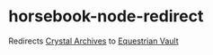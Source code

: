 # horsebook-node-redirect
Redirects [Crystal Archives](https://crystal-archives.netlify.com) to [Equestrian Vault](https://www.equestrianvault.com)
